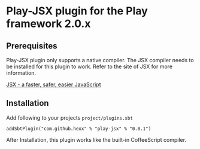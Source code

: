 # Play-JSX plugin for the Play framework 2.0.x

## Prerequisites

Play-JSX plugin only supports a native compiler.
The JSX compiler needs to be installed for this plugin to work.
Refer to the site of JSX for more information.

[JSX - a faster, safer, easier JavaScript](http://jsx.github.com/ "JSX - a faster, safer, easier JavaScript")

## Installation

Add following to your projects `project/plugins.sbt`

    addSbtPlugin("com.github.hexx" % "play-jsx" % "0.0.1")

After Installation, this plugin works like the built-in CoffeeScript compiler.
